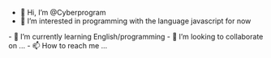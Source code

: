 - 👋 Hi, I’m @Cyberprogram
- 👀 I’m interested in programming with the language javascript for now 
</svg>
- 🌱 I’m currently learning English/programming
- 💞️ I’m looking to collaborate on ...
- 📫 How to reach me ...

<!---
I'm 17y and i'm in terminal STI2D in France, I'm going to do a University degree in computer technology for learn programation. 
My hobbies is video games, role play game, karate and swiming. 
 so far so good ;)
--->
